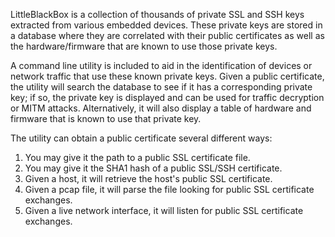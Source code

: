 LittleBlackBox is a collection of thousands of private SSL and SSH keys extracted from various embedded devices. These private keys are stored in a database where they are correlated with their public certificates as well as the hardware/firmware that are known to use those private keys.

A command line utility is included to aid in the identification of devices or network traffic that use these known private keys. Given a public certificate, the utility will search the database to see if it has a corresponding private key; if so, the private key is displayed and can be used for traffic decryption or MITM attacks. Alternatively, it will also display a table of hardware and firmware that is known to use that private key.

The utility can obtain a public certificate several different ways:

  1. You may give it the path to a public SSL certificate file.
  1. You may give it the SHA1 hash of a public SSL/SSH certificate.
  1. Given a host, it will retrieve the host's public SSL certificate.
  1. Given a pcap file, it will parse the file looking for public SSL certificate exchanges.
  1. Given a live network interface, it will listen for public SSL certificate exchanges.